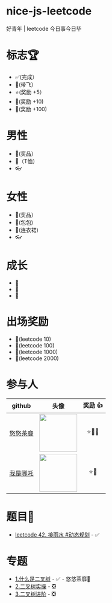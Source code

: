 # nice-js-leetcode

好青年 | leetcode 今日事今日毕

# 标志🏆

- ✅(完成）
- 🚀(带飞）
- ⭐(奖励 +5）
- 🚩(奖励 +10)
- 👑(奖励 +100)

# 男性

- 👟(奖品）
- 👕（T恤）
- 👓

# 女性

- 👠(奖品）
- 👜(包包)
- 👗(连衣裙)
- 👓

# 成长

- 🐣
- 🐤
- 🐥

# 出场奖励

- 🚴(leetcode 10)
- 🚜(leetcode 100)
- 🚁(leetcode 1000)
- 💫(leetcode 2000)

# 参与人

| github | 头像 | 奖励 👍 |
| :---: | :---: | :---: |
| [悠悠茶靡](https://github.com/dreamjean) | <img src="https://avatars.githubusercontent.com/u/58740404?v=4" width="100" align="middle" /> | ⭐🍬🍧 |
| [我是哪吒](https://github.com/dreamjean) | <img src="https://avatars.githubusercontent.com/u/59645426?v=4" width="100" align="middle" /> | ⭐🍧 |

# 题目💯

- [leetcode 42. 接雨水 #动态规划](https://github.com/nice-people-frontend-community/nice-js-leetcode/issues/4) - ✅

# 专题

- [1.什么是二叉树](https://github.com/nice-people-frontend-community/nice-js-leetcode/issues/1) - ✅ - 悠悠茶靡🚀
- [2.二叉树实操](https://github.com/nice-people-frontend-community/nice-js-leetcode/issues/2) - ❎
- [3.二叉树进阶](https://github.com/nice-people-frontend-community/nice-js-leetcode/issues/3) - ❎
